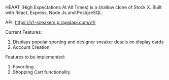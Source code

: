 HEAAT (High Expectations At All Times) is a shallow clone of Stock X. Built with React, Express, Node.Js and PostgreSQL.

API: https://v1-sneakers.p.rapidapi.com/v1/

Current Features:

1. Displays popular sporting and designer sneaker details on display cards
2. Account Creation

Features to be implemented:

1. Favoriting
2. Shopping Cart functionality
